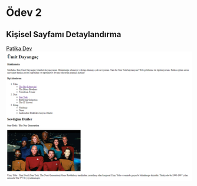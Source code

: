# Ödev 2
## Kişisel Sayfamı Detaylandırma
<a href="https://www.patika.dev">Patika Dev</a>
<img src="ekran.PNG">